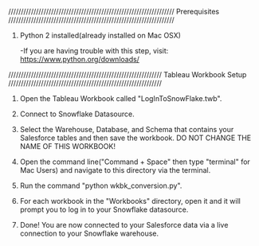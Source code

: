 ////////////////////////////////////////////////////////////////// Prerequisites //////////////////////////////////////////////////////////////////

1. Python 2 installed(already installed on Mac OSX)

    -If you are having trouble with this step, visit: https://www.python.org/downloads/

  
///////////////////////////////////////////////////////////// Tableau Workbook Setup /////////////////////////////////////////////////////////////

1. Open the Tableau Workbook called "LogInToSnowFlake.twb".

2. Connect to Snowflake Datasource.

3. Select the Warehouse, Database, and Schema that contains your Salesforce tables and then save the workbook. DO NOT CHANGE THE NAME OF THIS WORKBOOK!

4. Open the command line("Command + Space" then type "terminal" for Mac Users) and navigate to this directory via the terminal.

5. Run the command "python wkbk_conversion.py".

6. For each workbook in the "Workbooks" directory, open it and it will prompt you to log in to your Snowflake datasource.

7. Done! You are now connected to your Salesforce data via a live connection to your Snowflake warehouse.


